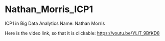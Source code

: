 # Nathan_Morris_ICP1
ICP1 in Big Data Analytics Name: Nathan Morris

Here is the video link, so that it is clickable: https://youtu.be/YLlT_9BfKD8

